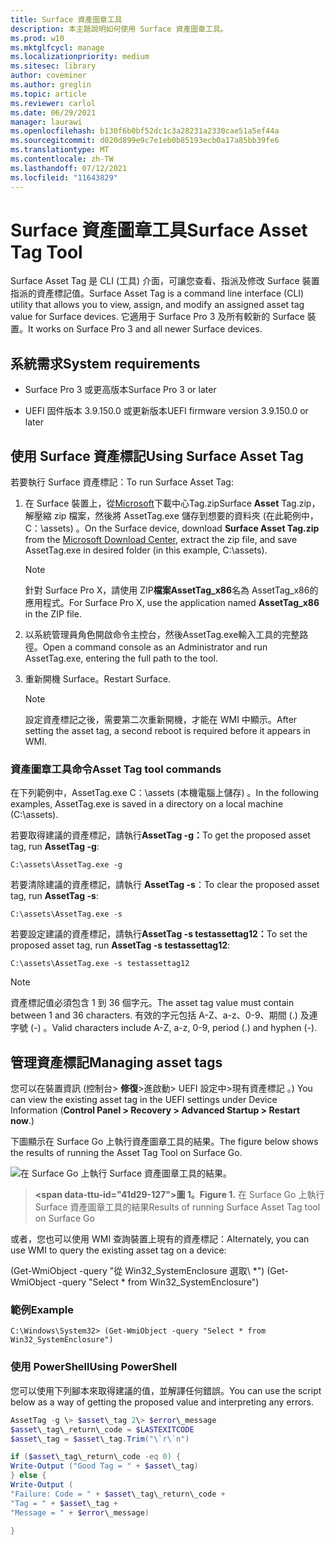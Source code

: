 ```yaml
---
title: Surface 資產圖章工具
description: 本主題說明如何使用 Surface 資產圖章工具。
ms.prod: w10
ms.mktglfcycl: manage
ms.localizationpriority: medium
ms.sitesec: library
author: coveminer
ms.author: greglin
ms.topic: article
ms.reviewer: carlol
ms.date: 06/29/2021
manager: laurawi
ms.openlocfilehash: b130f6b0bf52dc1c3a28231a2330cae51a5ef44a
ms.sourcegitcommit: d020d899e9c7e1eb0b85193ecb0a17a85bb39fe6
ms.translationtype: MT
ms.contentlocale: zh-TW
ms.lasthandoff: 07/12/2021
ms.locfileid: "11643829"
---
```

# <a name="surface-asset-tag-tool"></a><span data-ttu-id="41d29-103">Surface 資產圖章工具</span><span class="sxs-lookup"><span data-stu-id="41d29-103">Surface Asset Tag Tool</span></span>

<span data-ttu-id="41d29-104">Surface Asset Tag 是 CLI (工具) 介面，可讓您查看、指派及修改 Surface 裝置指派的資產標記值。</span><span class="sxs-lookup"><span data-stu-id="41d29-104">Surface Asset Tag is a command line interface (CLI) utility that allows you to view, assign, and modify an assigned asset tag value for Surface devices.</span></span> <span data-ttu-id="41d29-105">它適用于 Surface Pro 3 及所有較新的 Surface 裝置。</span><span class="sxs-lookup"><span data-stu-id="41d29-105">It works on Surface Pro 3 and all newer Surface devices.</span></span>

## <a name="system-requirements"></a><span data-ttu-id="41d29-106">系統需求</span><span class="sxs-lookup"><span data-stu-id="41d29-106">System requirements</span></span>

- <span data-ttu-id="41d29-107">Surface Pro 3 或更高版本</span><span class="sxs-lookup"><span data-stu-id="41d29-107">Surface Pro 3 or later</span></span>

- <span data-ttu-id="41d29-108">UEFI 固件版本 3.9.150.0 或更新版本</span><span class="sxs-lookup"><span data-stu-id="41d29-108">UEFI firmware version 3.9.150.0 or later</span></span>

## <a name="using-surface-asset-tag"></a><span data-ttu-id="41d29-109">使用 Surface 資產標記</span><span class="sxs-lookup"><span data-stu-id="41d29-109">Using Surface Asset Tag</span></span>

<span data-ttu-id="41d29-110">若要執行 Surface 資產標記：</span><span class="sxs-lookup"><span data-stu-id="41d29-110">To run Surface Asset Tag:</span></span>

1. <span data-ttu-id="41d29-111">在 Surface 裝置上，從[Microsoft](https://www.microsoft.com/download/details.aspx?id=46703)下載中心Tag.zipSurface **Asset** Tag.zip，解壓縮 zip 檔案，然後將 AssetTag.exe 儲存到想要的資料夾 (在此範例中，C：\\assets) 。</span><span class="sxs-lookup"><span data-stu-id="41d29-111">On the Surface device, download **Surface Asset Tag.zip** from the [Microsoft Download  Center](https://www.microsoft.com/download/details.aspx?id=46703),  extract the zip file, and save AssetTag.exe in desired folder (in  this example, C:\\assets).</span></span>

    > [!NOTE]
    > <span data-ttu-id="41d29-112">針對 Surface Pro X，請使用 ZIP**檔案AssetTag_x86**名為 AssetTag_x86的應用程式。</span><span class="sxs-lookup"><span data-stu-id="41d29-112">For Surface Pro X, use the application named **AssetTag_x86**  in the ZIP file.</span></span>

2. <span data-ttu-id="41d29-113">以系統管理員角色開啟命令主控台，然後AssetTag.exe輸入工具的完整路徑。</span><span class="sxs-lookup"><span data-stu-id="41d29-113">Open a command console as an Administrator and run AssetTag.exe, entering the full path to the tool.</span></span>

3. <span data-ttu-id="41d29-114">重新開機 Surface。</span><span class="sxs-lookup"><span data-stu-id="41d29-114">Restart Surface.</span></span>

    > [!NOTE]
    > <span data-ttu-id="41d29-115">設定資產標記之後，需要第二次重新開機，才能在 WMI 中顯示。</span><span class="sxs-lookup"><span data-stu-id="41d29-115">After setting the asset tag, a second reboot is required before it appears in WMI.</span></span>

### <a name="asset-tag-tool-commands"></a><span data-ttu-id="41d29-116">資產圖章工具命令</span><span class="sxs-lookup"><span data-stu-id="41d29-116">Asset Tag tool commands</span></span>

<span data-ttu-id="41d29-117">在下列範例中，AssetTag.exe C：\assets (本機電腦上儲存) 。</span><span class="sxs-lookup"><span data-stu-id="41d29-117">In the following examples, AssetTag.exe is saved in a directory on a local machine (C:\assets).</span></span>

<span data-ttu-id="41d29-118">若要取得建議的資產標記，請執行**AssetTag -g：**</span><span class="sxs-lookup"><span data-stu-id="41d29-118">To get the proposed asset tag, run **AssetTag -g**:</span></span>

```console
C:\assets\AssetTag.exe -g
```

<span data-ttu-id="41d29-119">若要清除建議的資產標記，請執行 **AssetTag -s**：</span><span class="sxs-lookup"><span data-stu-id="41d29-119">To clear the proposed asset tag, run **AssetTag -s**:</span></span>

```console
C:\assets\AssetTag.exe -s
```

<span data-ttu-id="41d29-120">若要設定建議的資產標記，請執行**AssetTag -s testassettag12：**</span><span class="sxs-lookup"><span data-stu-id="41d29-120">To set the proposed asset tag, run **AssetTag -s testassettag12**:</span></span>

```
C:\assets\AssetTag.exe -s testassettag12
```

>[!NOTE]
><span data-ttu-id="41d29-121">資產標記值必須包含 1 到 36 個字元。</span><span class="sxs-lookup"><span data-stu-id="41d29-121">The asset tag value must contain between 1 and 36 characters.</span></span> <span data-ttu-id="41d29-122">有效的字元包括 A-Z、a-z、0-9、期間 (.) 及連字號 (-) 。</span><span class="sxs-lookup"><span data-stu-id="41d29-122">Valid characters include A-Z, a-z, 0-9, period (.) and hyphen (-).</span></span>

## <a name="managing-asset-tags"></a><span data-ttu-id="41d29-123">管理資產標記</span><span class="sxs-lookup"><span data-stu-id="41d29-123">Managing asset tags</span></span>

<span data-ttu-id="41d29-124">您可以在裝置資訊 (控制台> **修復**>進啟動> UEFI 設定中>現有資產標記 。) </span><span class="sxs-lookup"><span data-stu-id="41d29-124">You can view the existing asset tag in the UEFI settings under Device Information (**Control Panel > Recovery > Advanced Startup > Restart now**.)</span></span>

<span data-ttu-id="41d29-125">下圖顯示在 Surface Go 上執行資產圖章工具的結果。</span><span class="sxs-lookup"><span data-stu-id="41d29-125">The figure below shows the results of running the Asset Tag Tool on Surface Go.</span></span>

![在 Surface Go 上執行 Surface 資產圖章工具的結果。](images/assettag-fig1.png)

> **<span data-ttu-id="41d29-127&quot;>圖 1。</span><span class=&quot;sxs-lookup&quot;><span data-stu-id=&quot;41d29-127&quot;>Figure 1.</span></span>** <span data-ttu-id=&quot;41d29-128&quot;>在 Surface Go 上執行 Surface 資產圖章工具的結果</span><span class=&quot;sxs-lookup&quot;><span data-stu-id=&quot;41d29-128&quot;>Results of running Surface Asset Tag tool on Surface Go</span></span>

<span data-ttu-id=&quot;41d29-129&quot;>或者，您也可以使用 WMI 查詢裝置上現有的資產標記：</span><span class=&quot;sxs-lookup&quot;><span data-stu-id=&quot;41d29-129&quot;>Alternately, you can use WMI to query the existing asset tag on a device:</span></span>

<span data-ttu-id=&quot;41d29-130&quot;> (Get-WmiObject -query &quot;從 Win32_SystemEnclosure 選取\ *") </span><span class="sxs-lookup"><span data-stu-id="41d29-130">(Get-WmiObject -query "Select \* from Win32_SystemEnclosure")</span></span>

### <a name="example"></a><span data-ttu-id="41d29-131">範例</span><span class="sxs-lookup"><span data-stu-id="41d29-131">Example</span></span>

```console
C:\Windows\System32> (Get-WmiObject -query "Select * from Win32_SystemEnclosure")
```
  
### <a name="using-powershell"></a><span data-ttu-id="41d29-132">使用 PowerShell</span><span class="sxs-lookup"><span data-stu-id="41d29-132">Using PowerShell</span></span>

<span data-ttu-id="41d29-133">您可以使用下列腳本來取得建議的值，並解譯任何錯誤。</span><span class="sxs-lookup"><span data-stu-id="41d29-133">You can use the script below as a way of getting the proposed value and interpreting any errors.</span></span>

```powershell
AssetTag -g \> $asset\_tag 2\> $error\_message  
$asset\_tag\_return\_code = $LASTEXITCODE  
$asset\_tag = $asset\_tag.Trim("\`r\`n")

if ($asset\_tag\_return\_code -eq 0) {  
Write-Output ("Good Tag = " + $asset\_tag)  
} else {  
Write-Output (  
"Failure: Code = " + $asset\_tag\_return\_code +  
"Tag = " + $asset\_tag +  
"Message = " + $error\_message)

}
```
